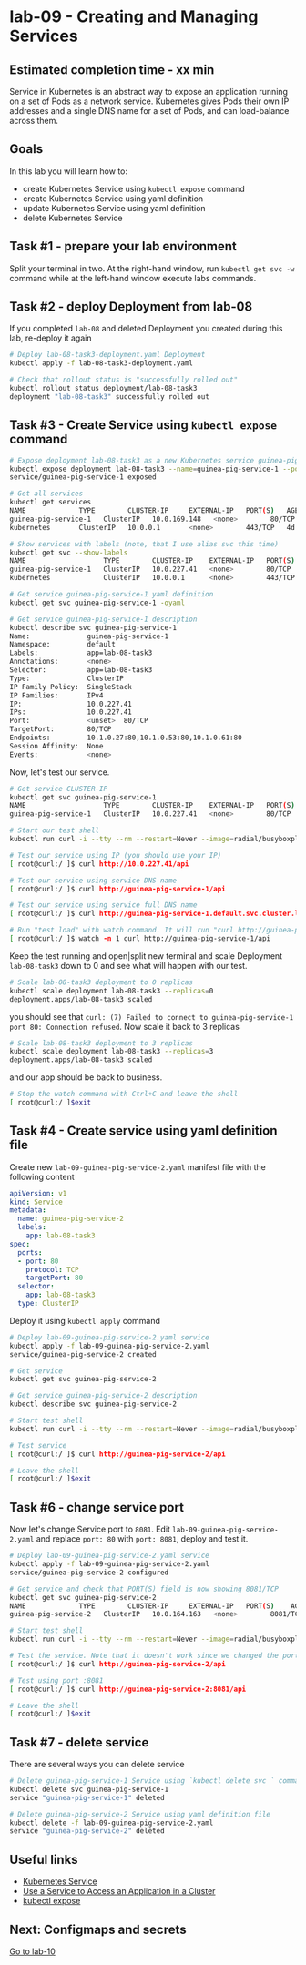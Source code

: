 # lab-09 - Creating and Managing Services

## Estimated completion time - xx min

Service in Kubernetes is an abstract way to expose an application running on a set of Pods as a network service.
Kubernetes gives Pods their own IP addresses and a single DNS name for a set of Pods, and can load-balance across them.

## Goals

In this lab you will learn how to:

* create Kubernetes Service using `kubectl expose` command
* create Kubernetes Service using yaml definition
* update Kubernetes Service using yaml definition
* delete Kubernetes Service

## Task #1 - prepare your lab environment

Split your terminal in two. At the right-hand window, run `kubectl get svc -w` command while at the left-hand window execute labs commands.

## Task #2 - deploy Deployment from lab-08

If you completed `lab-08` and deleted Deployment you created during this lab, re-deploy it again

```bash
# Deploy lab-08-task3-deployment.yaml Deployment
kubectl apply -f lab-08-task3-deployment.yaml

# Check that rollout status is "successfully rolled out"
kubectl rollout status deployment/lab-08-task3
deployment "lab-08-task3" successfully rolled out
```

## Task #3 - Create Service using `kubectl expose` command

```bash
# Expose deployment lab-08-task3 as a new Kubernetes service guinea-pig-service-1
kubectl expose deployment lab-08-task3 --name=guinea-pig-service-1 --port=80 --target-port=80
service/guinea-pig-service-1 exposed

# Get all services 
kubectl get services 
NAME             TYPE        CLUSTER-IP     EXTERNAL-IP   PORT(S)   AGE
guinea-pig-service-1   ClusterIP   10.0.169.148   <none>        80/TCP    22m
kubernetes       ClusterIP   10.0.0.1       <none>        443/TCP   4d

# Show services with labels (note, that I use alias svc this time)
kubectl get svc --show-labels
NAME                   TYPE        CLUSTER-IP    EXTERNAL-IP   PORT(S)   AGE   LABELS
guinea-pig-service-1   ClusterIP   10.0.227.41   <none>        80/TCP    29s   app=lab-08-task3
kubernetes             ClusterIP   10.0.0.1      <none>        443/TCP   10h   component=apiserver,provider=kubernetes

# Get service guinea-pig-service-1 yaml definition
kubectl get svc guinea-pig-service-1 -oyaml

# Get service guinea-pig-service-1 description 
kubectl describe svc guinea-pig-service-1
Name:              guinea-pig-service-1
Namespace:         default
Labels:            app=lab-08-task3
Annotations:       <none>
Selector:          app=lab-08-task3
Type:              ClusterIP
IP Family Policy:  SingleStack
IP Families:       IPv4
IP:                10.0.227.41
IPs:               10.0.227.41
Port:              <unset>  80/TCP
TargetPort:        80/TCP
Endpoints:         10.1.0.27:80,10.1.0.53:80,10.1.0.61:80
Session Affinity:  None
Events:            <none>
```

Now, let's test our service.

```bash
# Get service CLUSTER-IP
kubectl get svc guinea-pig-service-1 
NAME                   TYPE        CLUSTER-IP    EXTERNAL-IP   PORT(S)   AGE
guinea-pig-service-1   ClusterIP   10.0.227.41   <none>        80/TCP    2m37s

# Start our test shell
kubectl run curl -i --tty --rm --restart=Never --image=radial/busyboxplus:curl -- sh

# Test our service using IP (you should use your IP)
[ root@curl:/ ]$ curl http://10.0.227.41/api

# Test our service using service DNS name
[ root@curl:/ ]$ curl http://guinea-pig-service-1/api

# Test our service using service full DNS name
[ root@curl:/ ]$ curl http://guinea-pig-service-1.default.svc.cluster.local/api

# Run "test load" with watch command. It will run "curl http://guinea-pig-service-1/weatherforecast" command every second until we stop it
[ root@curl:/ ]$ watch -n 1 curl http://guinea-pig-service-1/api
```

Keep the test running and open|split new terminal and scale Deployment `lab-08-task3` down to 0 and see what will happen with our test.

```bash
# Scale lab-08-task3 deployment to 0 replicas
kubectl scale deployment lab-08-task3 --replicas=0
deployment.apps/lab-08-task3 scaled
```
you should see that `curl: (7) Failed to connect to guinea-pig-service-1 port 80: Connection refused`. Now scale it back to 3 replicas

```bash
# Scale lab-08-task3 deployment to 3 replicas
kubectl scale deployment lab-08-task3 --replicas=3
deployment.apps/lab-08-task3 scaled
```
and our app should be back to business.

```bash
# Stop the watch command with Ctrl+C and leave the shell
[ root@curl:/ ]$exit
```

## Task #4 - Create service using yaml definition file

Create new `lab-09-guinea-pig-service-2.yaml` manifest file with the following content

```yaml
apiVersion: v1
kind: Service
metadata:
  name: guinea-pig-service-2
  labels:
    app: lab-08-task3
spec:
  ports:
  - port: 80
    protocol: TCP
    targetPort: 80
  selector:
    app: lab-08-task3
  type: ClusterIP
```

Deploy it using `kubectl apply` command

```bash
# Deploy lab-09-guinea-pig-service-2.yaml service
kubectl apply -f lab-09-guinea-pig-service-2.yaml
service/guinea-pig-service-2 created

# Get service 
kubectl get svc guinea-pig-service-2 

# Get service guinea-pig-service-2 description 
kubectl describe svc guinea-pig-service-2

# Start test shell
kubectl run curl -i --tty --rm --restart=Never --image=radial/busyboxplus:curl -- sh

# Test service
[ root@curl:/ ]$ curl http://guinea-pig-service-2/api

# Leave the shell
[ root@curl:/ ]$exit
```

## Task #6 - change service port

Now let's change Service port to `8081`. Edit `lab-09-guinea-pig-service-2.yaml` and replace `port: 80` with `port: 8081`, deploy and test it.

```bash
# Deploy lab-09-guinea-pig-service-2.yaml service
kubectl apply -f lab-09-guinea-pig-service-2.yaml
service/guinea-pig-service-2 configured

# Get service and check that PORT(S) field is now showing 8081/TCP 
kubectl get svc guinea-pig-service-2 
NAME             TYPE        CLUSTER-IP     EXTERNAL-IP   PORT(S)    AGE
guinea-pig-service-2   ClusterIP   10.0.164.163   <none>        8081/TCP   16m

# Start test shell
kubectl run curl -i --tty --rm --restart=Never --image=radial/busyboxplus:curl -- sh

# Test the service. Note that it doesn't work since we changed the port
[ root@curl:/ ]$ curl http://guinea-pig-service-2/api

# Test using port :8081
[ root@curl:/ ]$ curl http://guinea-pig-service-2:8081/api

# Leave the shell
[ root@curl:/ ]$exit
```

## Task #7 - delete service

There are several ways you can delete service

```bash
# Delete guinea-pig-service-1 Service using `kubectl delete svc ` command
kubectl delete svc guinea-pig-service-1
service "guinea-pig-service-1" deleted

# Delete guinea-pig-service-2 Service using yaml definition file
kubectl delete -f lab-09-guinea-pig-service-2.yaml
service "guinea-pig-service-2" deleted
```

## Useful links

* [Kubernetes Service](https://kubernetes.io/docs/concepts/services-networking/service/)
* [Use a Service to Access an Application in a Cluster](https://kubernetes.io/docs/tasks/access-application-cluster/service-access-application-cluster/)
* [kubectl expose](https://kubernetes.io/docs/reference/generated/kubectl/kubectl-commands#expose)

## Next: Configmaps and secrets

[Go to lab-10](../lab-10/readme.md)
